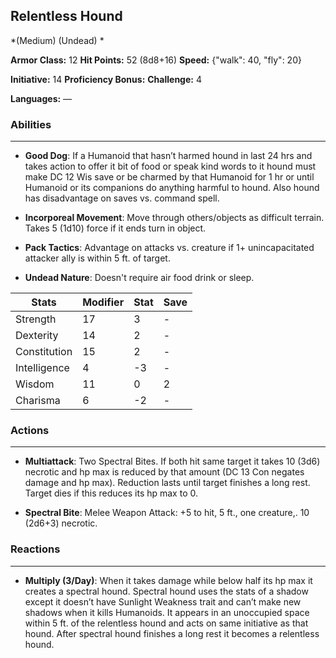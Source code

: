 ## Relentless Hound
*(Medium) (Undead) *

**Armor Class:** 12
**Hit Points:** 52 (8d8+16)
**Speed:** {"walk": 40, "fly": 20}

**Initiative:** 14
**Proficiency Bonus:**
**Challenge:** 4

**Languages:** —

### Abilities
 --- 
- **Good Dog**: If a Humanoid that hasn’t harmed hound in last 24 hrs and takes action to offer it bit of food or speak kind words to it hound must make DC 12 Wis save or be charmed by that Humanoid for 1 hr or until Humanoid or its companions do anything harmful to hound. Also hound has disadvantage on saves vs. command spell.

- **Incorporeal Movement**: Move through others/objects as difficult terrain. Takes 5 (1d10) force if it ends turn in object.

- **Pack Tactics**: Advantage on attacks vs. creature if 1+ unincapacitated attacker ally is within 5 ft. of target.

- **Undead Nature**: Doesn't require air food drink or sleep.



| Stats | Modifier | Stat | Save
| ---- | ---- | ---- | ---- |
| Strength | 17 | 3 | - |
| Dexterity | 14 | 2 | - |
| Constitution | 15 | 2 | - |
| Intelligence | 4 | -3 | - |
| Wisdom | 11 | 0 | 2 |
| Charisma | 6 | -2 | - |

### Actions
 --- 
- **Multiattack**: Two Spectral Bites. If both hit same target it takes 10 (3d6) necrotic and hp max is reduced by that amount (DC 13 Con negates damage and hp max). Reduction lasts until target finishes a long rest. Target dies if this reduces its hp max to 0.

- **Spectral Bite**: Melee Weapon Attack: +5 to hit, 5 ft., one creature,. 10 (2d6+3) necrotic.

### Reactions
 --- 
- **Multiply (3/Day)**: When it takes damage while below half its hp max it creates a spectral hound. Spectral hound uses the stats of a shadow except it doesn’t have Sunlight Weakness trait and can’t make new shadows when it kills Humanoids. It appears in an unoccupied space within 5 ft. of the relentless hound and acts on same initiative as that hound. After spectral hound finishes a long rest it becomes a relentless hound.

